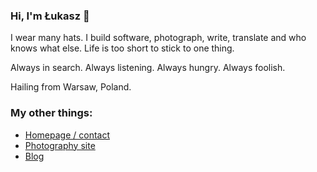 ### Hi, I'm Łukasz 👋

I wear many hats. I build software, photograph, write, translate and who knows what else. Life is too short to stick to one thing.

Always in search. Always listening. Always hungry. Always foolish.

Hailing from Warsaw, Poland.

### My other things:

* [Homepage / contact](https://lukaszwojcik.net/)
* [Photography site](https://lukaszwojcik.photo/)
* [Blog](https://blog.lukaszwojcik.net/)
